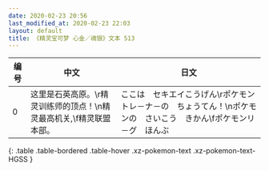 ```yaml
---
date: 2020-02-23 20:56
last_modified_at: 2020-02-23 22:03
layout: default
title: 《精灵宝可梦 心金／魂银》文本 513
---
```

| 编号 | 中文 | 日文 |
| ---- | ---- | ---- |
| 0 | 这里是石英高原。\r精灵训练师的顶点！\n精灵最高机关,\f精灵联盟本部。 | ここは　セキエイこうげん\rポケモン　トレ－ナ－の　ちょうてん！\nポケモンの　さいこう　きかん\fポケモンリ－グ　ほんぶ |
{: .table .table-bordered .table-hover .xz-pokemon-text .xz-pokemon-text-HGSS }